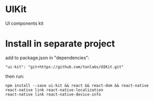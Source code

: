 # UIKit
UI components kit

# Install in separate project
add to package.json in "dependencies":
```
"ui-kit": "git+https://github.com/tonlabs/UIKit.git"
```

then run:
```
npm install --save ui-kit && react && react-dom && react-native
react-native link react-native-localization
react-native link react-native-device-info
```

